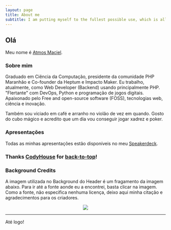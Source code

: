 ```yaml
---
layout: page
title: About me
subtitle: I am putting myself to the fullest possible use, which is all I think that any conscious entity can ever hope to do. HAL 9000
---
```


## Olá

Meu nome é <a href="https://about.me/atmosmaciel" target="_blank">Atmos Maciel</a>.

### Sobre mim

Graduado em Ciência da Computação, presidente da comunidade PHP Maranhão e Co-founder da Heptum e Impacto Maker. Eu trabalho, atualmente, como Web Developer (Backend) usando principalmente PHP. "Flertante" com DevOps, Python e programação de jogos digitais. Apaixonado pelo Free and open-source software (FOSS), tecnologias web, ciência e inovação.

Também sou viciado em café e arranho no violão de vez em quando. Gosto do cubo mágico e acredito que um dia vou conseguir jogar xadrez e poker.

### Apresentações

Todas as minhas apresentações estão disponíveis no meu <a target="_blank" href="https://speakerdeck.com/atmosmaciel">Speakerdeck</a>.


### Thanks <a href="https://codyhouse.co/" target="_blank">CodyHouse</a> for <a href="https://github.com/CodyHouse/back-to-top" target="_blank">back-to-top</a>!

### Background Credits

A imagem utilizada no Background do Header é um fragamento da imagem abaixo. Para ir até a fonte aonde eu a encontrei, basta clicar na imagem. Como a fonte, não especifica nenhuma licença, deixo aqui minha citação e agradecimentos para os criadores.

<center>
    <a href='https://wall.alphacoders.com/big.php?i=403441'><img src='https://images8.alphacoders.com/403/403441.gif'></a>
</center>

--------------------------------------------------

Até logo!
